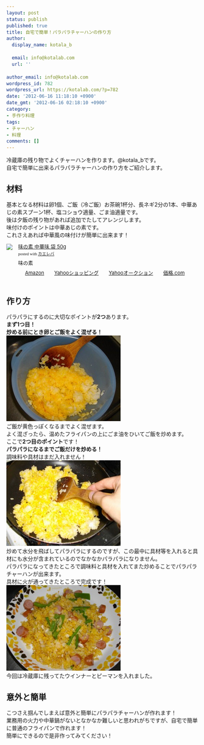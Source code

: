 ```yaml
---
layout: post
status: publish
published: true
title: 自宅で簡単！パラパラチャーハンの作り方
author:
  display_name: kotala_b

  email: info@kotalab.com
  url: ''

author_email: info@kotalab.com
wordpress_id: 782
wordpress_url: https://kotalab.com/?p=782
date: '2012-06-16 11:18:10 +0900'
date_gmt: '2012-06-16 02:18:10 +0900'
category:
- 手作り料理
tags:
- チャーハン
- 料理
comments: []
---
```

<p>冷蔵庫の残り物でよくチャーハンを作ります。@kotala_bです。<br />
自宅で簡単に出来るパラパラチャーハンの作り方をご紹介します。<br />
</p>
<!--more-->
<h2>材料</h2>
<p>基本となる材料は卵1個、ご飯（冷ご飯）お茶碗1杯分、長ネギ2分の1本、中華あじの素スプーン1杯、塩コショウ適量、ごま油適量です。<br />
後は夕飯の残り物があれば追加でたしてアレンジします。<br />
味付けのポイントは中華あじの素です。<br />
これさえあれば中華風の味付けが簡単に出来ます！</p>
<div class="kaerebalink-box" style="text-align:left;padding-bottom:20px;font-size:small;/zoom: 1;overflow: hidden;">
<div class="kaerebalink-image" style="float:left;margin:0 15px 10px 0;"><a href="https://www.amazon.co.jp/exec/obidos/ASIN/B002PGXNME/same-22/ref=nosim/" rel="nofollow" target="_blank"><img src="https://images-fe.ssl-images-amazon.com/images/I/41DkTMauatL._SL160_.jpg" style="border: none;" /></a></div>
<div class="kaerebalink-info" style="line-height:120%;/zoom: 1;overflow: hidden;">
<div class="kaerebalink-name" style="margin-bottom:10px;line-height:120%"><a href="https://www.amazon.co.jp/exec/obidos/ASIN/B002PGXNME/same-22/ref=nosim/" rel="nofollow" target="_blank">味の素 中華味 袋 50g</a>
<div class="kaerebalink-powered-date" style="font-size:8pt;margin-top:5px;font-family:verdana;line-height:120%">posted with <a href="https://kaereba.com" target="_blank">カエレバ</a></div>
</div>
<div class="kaerebalink-detail" style="margin-bottom:5px;"> 味の素     </div>
<div class="kaerebalink-link1" style="margin-top:10px;">
<div class="shoplinkamazon" style="display:inline;margin-right:5px;background: url('https://img.yomereba.com/tam_k_01.gif') 0 0 no-repeat;padding: 2px 0 2px 18px;white-space: nowrap;"><a href="https://www.amazon.co.jp/gp/search?keywords=%92%86%89%D8%96%A1%20%96%A1%82%CC%91f&__mk_ja_JP=%83J%83%5E%83J%83i&tag=same-22" rel="nofollow" target="_blank" title="アマゾン" >Amazon</a></div>
<div class="shoplinkyahoo" style="display:inline;margin-right:5px;background: url('https://img.yomereba.com/tam_k_01.gif') 0 -150px no-repeat;padding: 2px 0 2px 18px;white-space: nowrap;"><a href="https://ck.jp.ap.valuecommerce.com/servlet/referral?sid=2967684&pid=881116715&vc_url=http%3A%2F%2Fshopping.search.yahoo.co.jp%2Fsearch%3FuIv%3Don%26ei%3DUTF-8%26tab_ex%3Dcommerce%26slider%3D0%26va%3D%25E4%25B8%25AD%25E8%258F%25AF%25E5%2591%25B3%2520%25E5%2591%25B3%25E3%2581%25AE%25E7%25B4%25A0" target="_blank" title="Yahooショッピング" >Yahooショッピング</a></div>
<div class="shoplinkyahooAuc" style="display:inline;margin-right:5px;background: url('https://img.yomereba.com/tam_k_01.gif') 0 -150px no-repeat;padding: 2px 0 2px 18px;white-space: nowrap;"><a href="https://ck.jp.ap.valuecommerce.com/servlet/referral?sid=2967684&pid=881116707&vc_url=http%3A%2F%2Fauctions.search.yahoo.co.jp%2Fsearch%3Fvo%3D%26ve%3D%26auccat%3D0%26aucminprice%3D%26aucmaxprice%3D%26aucmin_bidorbuy_price%3D%26aucmax_bidorbuy_price%3D%26loc_cd%3D0%26abatch%3D0%26istatus%3D0%26filtered%3D1%26ei%3DUTF-8%26tab_ex%3Dcommerce%26va%3D%25E4%25B8%25AD%25E8%258F%25AF%25E5%2591%25B3%2520%25E5%2591%25B3%25E3%2581%25AE%25E7%25B4%25A0" target="_blank" title="Yahooオークション" >Yahooオークション</a></div>
<div class="shoplinkkakakucom" style="display:inline;margin-right:5px;background: url('https://img.yomereba.com/tam_k_02.gif') 0 -100px no-repeat;padding: 2px 0 2px 18px;white-space: nowrap;"><a href="https://kakaku.com/search_results/%92%86%89%D8%96%A1%20%96%A1%82%CC%91f/" rel="nofollow" target="_blank" title="kakakucom" >価格.com</a></div>
</div>
</div>
</div>
<h2>作り方</h2>
<p>パラパラにするのに大切なポイントが<strong>2つ</strong>あります。<br />
<strong>まず1つ目！</strong><br />
<strong>炒める前にとき卵とご飯をよく混ぜる！</strong><br />
<a href="/wp-content/uploads/chahan_120616_01.jpg" target="_blank"><img src="/wp-content/uploads/chahan_120616_01-300x225.jpg" alt="" title="chahan_120616_01" width="300" height="225" class="alignnone size-medium wp-image-784" /></a><br />
ご飯が黄色っぽくなるまでよく混ぜます。<br />
よく混ざったら、温めたフライパンの上にごま油をひいてご飯を炒めます。<br />
ここで<strong>2つ目のポイント</strong>です！<br />
<strong>パラパラになるまでご飯だけを炒める！</strong><br />
調味料や具材はまだ入れません！<br />
<a href="/wp-content/uploads/chahan_120616_02.jpg" target="_blank"><img src="/wp-content/uploads/chahan_120616_02-300x225.jpg" alt="" title="chahan_120616_02" width="300" height="225" class="alignnone size-medium wp-image-785" /></a><br />
炒めて水分を飛ばしてパラパラにするのですが、この最中に具材等を入れると具材にも水分が含まれているのでなかなかパラパラになりません。<br />
パラパラになってきたところで調味料と具材を入れてまた炒めることでパラパラチャーハンが出来ます。<br />
具材に火が通ってきたところで完成です！<br />
<a href="/wp-content/uploads/chahan_120616_03.jpg" target="_blank"><img src="/wp-content/uploads/chahan_120616_03-300x225.jpg" alt="" title="chahan_120616_03" width="300" height="225" class="alignnone size-medium wp-image-783" /></a><br />
今回は冷蔵庫に残ってたウインナーとピーマンを入れました。</p>
<h2>意外と簡単</h2>
<p>こつさえ掴んでしまえば意外と簡単にパラパラチャーハンが作れます！<br />
業務用の火力や中華鍋がないとなかなか難しいと思われがちですが、自宅で簡単に普通のフライパンで作れます！<br />
簡単にできるので是非作ってみてください！</p>

